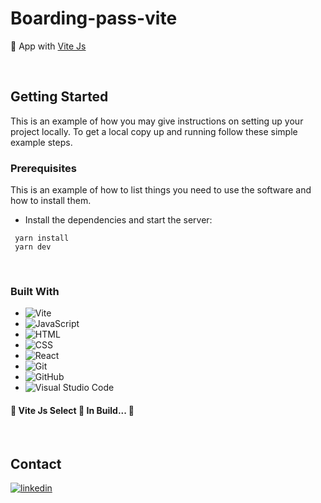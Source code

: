 # Boarding-pass-vite

<p align="left">🚀 App with <a href='https://vitejs.dev/'>Vite Js</a>  </p>
<br>

## Getting Started

This is an example of how you may give instructions on setting up your project locally.
To get a local copy up and running follow these simple example steps.

### Prerequisites

This is an example of how to list things you need to use the software and how to install them.

- Install the dependencies and start the server:

```
 yarn install
 yarn dev
```

<br>

### Built With

- ![Vite](https://img.shields.io/badge/-ViteJs-05122A?style=flat&logo=Vite)
- ![JavaScript](https://img.shields.io/badge/-JavaScript-05122A?style=flat&logo=javascript)
- ![HTML](https://img.shields.io/badge/-HTML-05122A?style=flat&logo=HTML5)
- ![CSS](https://img.shields.io/badge/-CSS-05122A?style=flat&logo=CSS3&logoColor=1572B6)
- ![React](https://img.shields.io/badge/-React-05122A?style=flat&logo=react)
- ![Git](https://img.shields.io/badge/-Git-05122A?style=flat&logo=git)
- ![GitHub](https://img.shields.io/badge/-GitHub-05122A?style=flat&logo=github)
- ![Visual Studio Code](https://img.shields.io/badge/-Visual%20Studio%20Code-05122A?style=flat&logo=visual-studio-code&logoColor=007ACC)

<h4 align="left"> 
	🚧  Vite Js Select 🚀 In Build...  🚧
</h4>

<br>

## Contact

<p align="left">
<a href="https://www.linkedin.com/in/gleysonsilva/" target="_blank">
  <img align="center" src="https://img.shields.io/badge/-gleysonsilva-05122A?style=flat&logo=linkedin" alt="linkedin"/>
</a>
</p>

